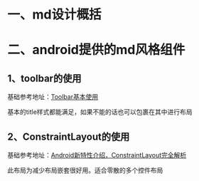 # 一、md设计概括
# 二、android提供的md风格组件
## 1、toolbar的使用
  基础参考地址：[Toolbar基本使用](https://www.jianshu.com/p/7dd57a7c66f1)
  
  基本的title样式都能满足，如果不能的话也可以包裹在其中进行布局
## 2、ConstraintLayout的使用
  基础参考地址：[Android新特性介绍，ConstraintLayout完全解析](https://blog.csdn.net/guolin_blog/article/details/53122387)
  
  此布局为减少布局嵌套很好用。适合零散的多个控件布局
